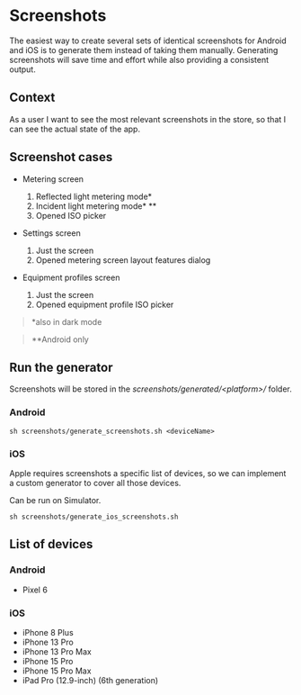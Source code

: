 # Screenshots

The easiest way to create several sets of identical screenshots for Android and iOS is to generate them instead of taking them manually. Generating screenshots will save time and effort while also providing a consistent output.

## Context

As a user I want to see the most relevant screenshots in the store, so that I can see the actual state of the app.

## Screenshot cases

- Metering screen

  1. Reflected light metering mode\*
  2. Incident light metering mode\* \*\*
  3. Opened ISO picker

- Settings screen

  1. Just the screen
  2. Opened metering screen layout features dialog

- Equipment profiles screen

  1. Just the screen
  2. Opened equipment profile ISO picker

> \*also in dark mode

> \*\*Android only

## Run the generator

Screenshots will be stored in the _screenshots/generated/\<platform\>/_ folder.

### Android

```console
sh screenshots/generate_screenshots.sh <deviceName>
```

### iOS

Apple requires screenshots a specific list of devices, so we can implement a custom generator to cover all those devices.

Can be run on Simulator.

```console
sh screenshots/generate_ios_screenshots.sh
```

## List of devices

### Android

- Pixel 6

### iOS

- iPhone 8 Plus
- iPhone 13 Pro
- iPhone 13 Pro Max
- iPhone 15 Pro
- iPhone 15 Pro Max
- iPad Pro (12.9-inch) (6th generation)
